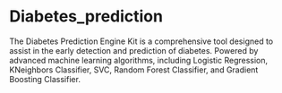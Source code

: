 # Diabetes_prediction
The Diabetes Prediction Engine Kit is a comprehensive tool designed to assist in the early detection and prediction of diabetes. Powered by advanced machine learning algorithms, including Logistic Regression, KNeighbors Classifier, SVC, Random Forest Classifier, and Gradient Boosting Classifier.
